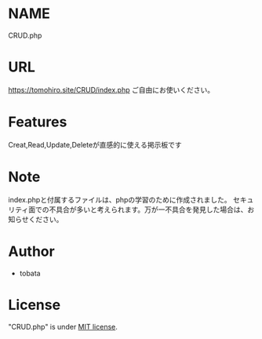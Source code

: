 # NAME
CRUD.php

# URL
https://tomohiro.site/CRUD/index.php
ご自由にお使いください。

# Features
Creat,Read,Update,Deleteが直感的に使える掲示板です

# Note
index.phpと付属するファイルは、phpの学習のために作成されました。
セキュリティ面での不具合が多いと考えられます。万が一不具合を発見した場合は、お知らせください。

# Author
* tobata

# License
"CRUD.php" is under [MIT license](https://en.wikipedia.org/wiki/MIT_License).
